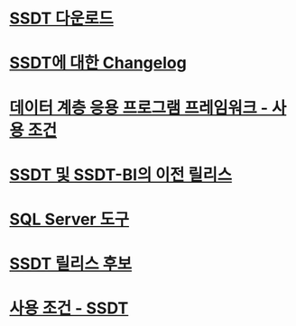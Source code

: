 # [SSDT 다운로드](download-sql-server-data-tools-ssdt.md)
# [SSDT에 대한 Changelog](changelog-for-sql-server-data-tools-ssdt.md)
# [데이터 계층 응용 프로그램 프레임워크 - 사용 조건](data-tier-application-framework-license-terms.md)
# [SSDT 및 SSDT-BI의 이전 릴리스](previous-releases-of-sql-server-data-tools-ssdt-and-ssdt-bi.md)
# [SQL Server 도구](sql-server-tools.md)
# [SSDT 릴리스 후보](sql-server-data-tools-ssdt-release-candidate.md)
# [사용 조건 - SSDT](sql-server-data-tools-license-terms.md)
